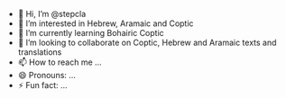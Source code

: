- 👋 Hi, I’m @stepcla
- 👀 I’m interested in Hebrew, Aramaic and Coptic
- 🌱 I’m currently learning Bohairic Coptic
- 💞️ I’m looking to collaborate on Coptic, Hebrew and Aramaic texts and translations
- 📫 How to reach me ...
- 😄 Pronouns: ...
- ⚡ Fun fact: ...

<!---
stepcla/stepcla is a ✨ special ✨ repository because its `README.md` (this file) appears on your GitHub profile.
You can click the Preview link to take a look at your changes.
--->
